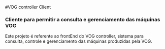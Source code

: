#VOG controller Client
### Cliente para permitir a consulta e gerenciamento das máquinas VOG

Este projeto é referente ao frontEnd do VOG controller, sistema para consulta, controle e gerenciamento das máquinas produzidas pela VOG.